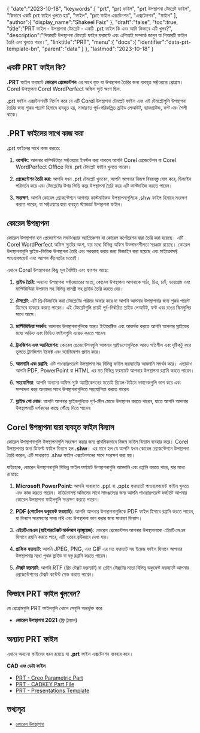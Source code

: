 {
   "date":"2023-10-18",
   "keywords":[
"prt",
"prt ফাইল",
"prt উপস্থাপনা টেমপ্লেট ফাইল",
"কিভাবে একটি prt ফাইল খুলতে হয়",
"ফাইল",
"prt ফাইল এক্সটেনশন",
"এক্সটেনশন",
"ফাইল"
],
   "author":{
      "display_name":"Shakeel Faiz"
},
   "draft":"false",
   "toc":true,
   "title":"PRT ফাইল - উপস্থাপনা টেমপ্লেট - একটি .prt ফাইল কি এবং আমি কিভাবে এটি খুলব?",
   "description":"পিআরটি উপস্থাপনা টেমপ্লেট ফাইল ফরম্যাট এবং এপিআই সম্পর্কে জানুন যা পিআরটি ফাইল তৈরি এবং খুলতে পারে।",
   "linktitle":"PRT",
   "menu":{
      "docs":{
         "identifier":"data-prt-template-bn",
         "parent":"data"
}
},
   "lastmod":"2023-10-18"
}

## একটি PRT ফাইল কি?

**.PRT** ফাইল ফরম্যাট **কোরেল প্রেজেন্টেশন** এর সাথে যুক্ত যা উপস্থাপনা তৈরির জন্য ব্যবহৃত সফ্টওয়্যার প্রোগ্রাম। Corel উপস্থাপনা Corel WordPerfect অফিস স্যুট অংশ ছিল.

.prt ফাইল এক্সটেনশনটি নির্দেশ করে যে এটি Corel উপস্থাপনা টেমপ্লেট ফাইল এবং এই টেমপ্লেটগুলি উপস্থাপনা তৈরির জন্য শুরুর পয়েন্ট হিসাবে ব্যবহৃত হয়, সাধারণত পূর্ব-পরিকল্পিত স্লাইড লেআউট, ব্যাকগ্রাউন্ড, ফন্ট এবং শৈলী থাকে।

## .PRT ফাইলের সাথে কাজ করা

.prt ফাইলের সাথে কাজ করতে:

1.  **ওপেনিং**: আপনার কম্পিউটারে সফ্টওয়্যার ইনস্টল করা থাকলে আপনি Corel প্রেজেন্টেশন বা Corel WordPerfect Office দিয়ে .prt টেমপ্লেট ফাইল খুলতে পারেন।
    
2.  **প্রেজেন্টেশন তৈরি করা**: আপনি যখন .prt টেমপ্লেট খুলবেন, আপনি আপনার নিজস্ব বিষয়বস্তু যোগ করে, ডিজাইন পরিবর্তন করে এবং টেমপ্লেটের উপর ভিত্তি করে উপস্থাপনা তৈরি করে এটি কাস্টমাইজ করতে পারেন।
    
3.  **সংরক্ষণ**: আপনি কোরেল প্রেজেন্টেশনে আপনার কাস্টমাইজড উপস্থাপনাগুলিকে .shw ফাইল হিসাবে সংরক্ষণ করতে পারেন, যা সফ্টওয়্যার দ্বারা ব্যবহৃত স্ট্যান্ডার্ড উপস্থাপনা ফাইল।

## কোরেল উপস্থাপনা

কোরেল উপস্থাপনা হল প্রেজেন্টেশন সফটওয়্যার অ্যাপ্লিকেশন যা কোরেল কর্পোরেশন দ্বারা তৈরি করা হয়েছে। এটি Corel WordPerfect অফিস স্যুটের অংশ, যার মধ্যে বিভিন্ন অফিস উত্পাদনশীলতা সরঞ্জাম রয়েছে। কোরেল উপস্থাপনাগুলি স্লাইড-ভিত্তিক উপস্থাপনা তৈরি এবং সরবরাহ করার জন্য ডিজাইন করা হয়েছে এবং মাইক্রোসফ্ট পাওয়ারপয়েন্ট এবং অ্যাপল কীনোটের মতোই।

এখানে Corel উপস্থাপনার কিছু মূল বৈশিষ্ট্য এবং ফাংশন আছে:

1.  **স্লাইড তৈরি**: অন্যান্য উপস্থাপনা সফ্টওয়্যারের মতো, কোরেল উপস্থাপনা আপনাকে পাঠ্য, চিত্র, চার্ট, ডায়াগ্রাম এবং মাল্টিমিডিয়া উপাদান সহ বিভিন্ন সামগ্রী সহ স্লাইড তৈরি করতে দেয়।
    
2.  **টেমপ্লেট**: এটি প্রি-ডিজাইন করা টেমপ্লেটের পরিসর অফার করে যা আপনি আপনার উপস্থাপনার জন্য শুরুর পয়েন্ট হিসেবে ব্যবহার করতে পারেন। এই টেমপ্লেটগুলি প্রায়ই পূর্ব-নির্ধারিত স্লাইড লেআউট, ফন্ট এবং রঙের স্কিমগুলির সাথে আসে।
    
3.  **মাল্টিমিডিয়া সমর্থন**: আপনার উপস্থাপনাগুলিকে আরও ইন্টারেক্টিভ এবং আকর্ষক করতে আপনি আপনার স্লাইডের মধ্যে অডিও এবং ভিডিও ফাইলগুলি এম্বেড করতে পারেন৷
    
4.  **ট্রানজিশন এবং অ্যানিমেশন**: কোরেল প্রেজেন্টেশনগুলি আপনার স্লাইডশোগুলিকে আরও গতিশীল এবং দৃষ্টিকটু করে তুলতে ট্রানজিশন ইফেক্ট এবং অ্যানিমেশন প্রদান করে।
    
5.  **আমদানি এবং রপ্তানি**: এটি পাওয়ারপয়েন্ট উপস্থাপনা সহ বিভিন্ন ফাইল ফরম্যাটের আমদানি সমর্থন করে। এছাড়াও আপনি PDF, PowerPoint বা HTML এর মত বিভিন্ন ফরম্যাটে আপনার উপস্থাপনা রপ্তানি করতে পারেন।
    
6.  **সহযোগিতা**: আপনি অন্যান্য অফিস স্যুট অ্যাপ্লিকেশনের মতোই রিয়েল-টাইমে দস্তাবেজগুলি ভাগ করে এবং সম্পাদনা করে অন্যদের সাথে উপস্থাপনাগুলিতে সহযোগিতা করতে পারেন৷
    
7.  **স্লাইড শো মোড**: আপনি আপনার স্লাইডগুলিকে পূর্ণ-স্ক্রীন মোডে উপস্থাপন করতে পারেন, যাতে আপনি আপনার উপস্থাপনাটি দর্শকদের কাছে পৌঁছে দিতে পারেন৷

## Corel উপস্থাপনা দ্বারা ব্যবহৃত ফাইল বিন্যাস

কোরেল উপস্থাপনাগুলি উপস্থাপনাগুলি সংরক্ষণ করার জন্য প্রাথমিকভাবে নিজস্ব ফাইল বিন্যাস ব্যবহার করে। Corel উপস্থাপনার জন্য ডিফল্ট ফাইল বিন্যাস হল **.shw**। এর মানে হল যে আপনি যখন কোরেল প্রেজেন্টেশনে উপস্থাপনা তৈরি করেন, এটি সাধারণত .shw ফাইল এক্সটেনশনের সাথে সংরক্ষণ করা হয়।

যাইহোক, কোরেল উপস্থাপনাগুলি বিভিন্ন ফাইল ফর্ম্যাটে উপস্থাপনাগুলি আমদানি এবং রপ্তানি করতে পারে, যার মধ্যে রয়েছে:

1.  **Microsoft PowerPoint**: আপনি সাধারণত .ppt বা .pptx ফরম্যাটে পাওয়ারপয়েন্ট ফাইল খুলতে এবং কাজ করতে পারেন। মাইক্রোসফ্ট অফিসের সাথে সামঞ্জস্যের জন্য আপনি পাওয়ারপয়েন্ট ফর্ম্যাটে আপনার কোরেল উপস্থাপনা ফাইলগুলি সংরক্ষণ করতে পারেন।
    
2.  **PDF (পোর্টেবল ডকুমেন্ট ফরম্যাট)**: আপনি আপনার উপস্থাপনাগুলিকে PDF ফাইল হিসাবে রপ্তানি করতে পারেন, যা বিন্যাস সংরক্ষণের সময় নথি এবং উপস্থাপনা ভাগ করার জন্য সাধারণ বিন্যাস।
    
3.  **এইচটিএমএল (হাইপারটেক্সট মার্কআপ ল্যাঙ্গুয়েজ)**: কোরেল প্রেজেন্টেশন আপনার উপস্থাপনাকে এইচটিএমএল হিসাবে রপ্তানি করতে পারে, এটি ওয়েব ব্রাউজারে দেখা যায়।
    
4.  **গ্রাফিক ফরম্যাট**: আপনি JPEG, PNG, এবং GIF এর মত ফরম্যাট সহ ইমেজ ফাইল হিসাবে আপনার উপস্থাপনার মধ্যে পৃথক স্লাইড বা বস্তু রপ্তানি করতে পারেন।
    
5.  **টেক্সট ফরম্যাট**: আপনি RTF (রিচ টেক্সট ফরম্যাট) বা প্লেইন টেক্সটের মতো বিভিন্ন ডকুমেন্ট ফরম্যাটে আপনার প্রেজেন্টেশনের টেক্সট কন্টেন্ট সেভ করতে পারেন।

## কিভাবে PRT ফাইল খুলবেন?

যে প্রোগ্রামগুলি PRT ফাইলগুলি খোলে সেগুলি অন্তর্ভুক্ত করে

- **কোরেল উপস্থাপনা 2021** (ফ্রি ট্রায়াল)

## অন্যান্য PRT ফাইল

এখানে অন্যান্য ফাইলের ধরন রয়েছে যা **.prt** ফাইল এক্সটেনশন ব্যবহার করে।

**CAD এবং ডেটা ফাইল**
- [PRT - Creo Parametric Part](/cad/prt-creo/)
- [PRT - CADKEY Part File](/cad/prt-cadkey/)
- [PRT - Presentations Template](/data/prt-template/)

## তথ্যসূত্র
* [কোরেল উপস্থাপনা](https://en.wikipedia.org/wiki/Corel_Presentations)


